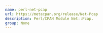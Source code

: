 ```yaml
---
name: perl-net-pcap
url: https://metacpan.org/release/Net-Pcap
description: Perl/CPAN Module Net::Pcap.
group: None
---
```

